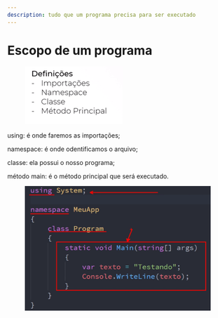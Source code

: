 ```yaml
---
description: tudo que um programa precisa para ser executado
---
```


# Escopo de um programa

<div align="left"><figure><img src=".gitbook/assets/image (5).png" alt=""><figcaption></figcaption></figure></div>

using: é onde faremos as importações;

namespace: é onde odentificamos o arquivo;

classe: ela possui o nosso programa;

método main: é o método principal que será executado.

<figure><img src=".gitbook/assets/image (7).png" alt=""><figcaption></figcaption></figure>
